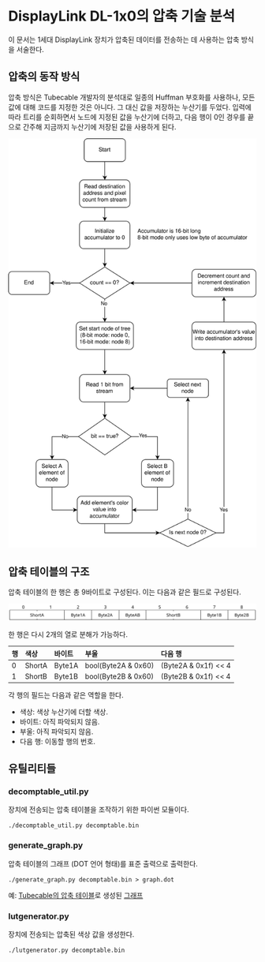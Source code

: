 # DisplayLink DL-1x0의 압축 기술 분석

이 문서는 1세대 DisplayLink 장치가 압축된 데이터를 전송하는 데 사용하는 압축 방식을 서술한다.

## 압축의 동작 방식

압축 방식은 Tubecable 개발자의 분석대로 일종의 Huffman 부호화를 사용하나, 모든 값에 대해 코드를 지정한 것은 아니다. 그 대신 값을 저장하는 누산기를 두었다. 입력에 따라 트리를 순회하면서 노드에 지정된 값을 누산기에 더하고, 다음 행이 0인 경우를 끝으로 간주해 지금까지 누산기에 저장된 값을 사용하게 된다.

![Decompression flows](./img/dlcomp.svg)

## 압축 테이블의 구조

압축 테이블의 한 행은 총 9바이트로 구성된다. 이는 다음과 같은 필드로 구성된다.

![Compression table row](./img/comprow.svg)

한 행은 다시 2개의 열로 분해가 가능하다.

|행|색상|바이트|부울|다음 행|
| :--- | :--- | :--- | :--- | :--- |
|0|ShortA|Byte1A|bool(Byte2A & 0x60)|(Byte2A & 0x1f) << 4 | ByteAB >> 4|
|1|ShortB|Byte1B|bool(Byte2B & 0x60)|(Byte2B & 0x1f) << 4 | ByteAB & 0x0f|

각 행의 필드는 다음과 같은 역할을 한다.

 - 색상: 색상 누산기에 더할 색상.
 - 바이트: 아직 파악되지 않음.
 - 부울: 아직 파악되지 않음.
 - 다음 행: 이동할 행의 번호.

## 유틸리티들

### decomptable_util.py

장치에 전송되는 압축 테이블을 조작하기 위한 파이썬 모듈이다.

    ./decomptable_util.py decomptable.bin

### generate_graph.py

압축 테이블의 그래프 (DOT 언어 형태)를 표준 출력으로 출력한다.

    ./generate_graph.py decomptable.bin > graph.dot

예: [Tubecable의 압축 테이블](https://github.com/floe/tubecable/blob/db650b417c1d9ffd9b0e5d93ac167176f337f177/tubecable.c#L325)로 생성된 [그래프](./img/tubecable_huffman.svg)

### lutgenerator.py

장치에 전송되는 압축된 색상 값을 생성한다.

    ./lutgenerator.py decomptable.bin

